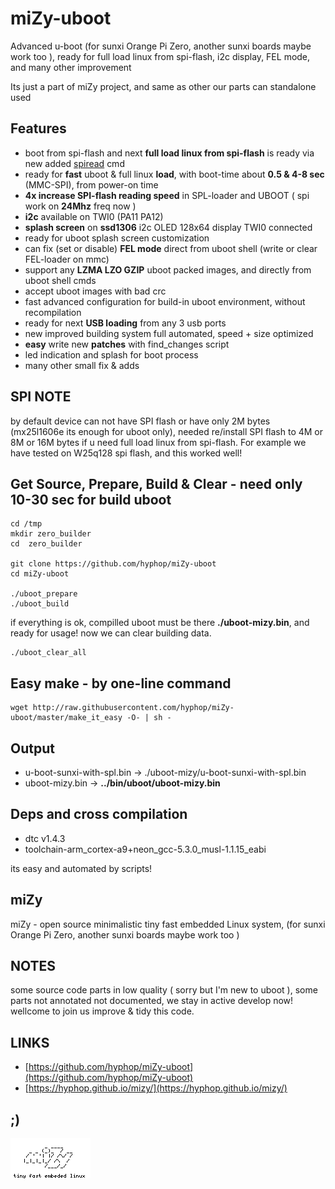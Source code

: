 # miZy-uboot

Advanced u-boot (for sunxi Orange Pi Zero, another sunxi boards maybe work too ), ready for full load linux from spi-flash, i2c display, FEL mode, and many other improvement 

Its just a part of miZy project, and same as other our parts can standalone used

## Features

* boot from spi-flash and next **full load linux from spi-flash** is ready via new added [spiread] cmd
* ready for **fast** uboot & full linux **load**, with boot-time about **0.5 & 4-8 sec** (MMC-SPI), from power-on time
* **4x increase SPI-flash reading speed** in SPL-loader and UBOOT ( spi work on **24Mhz** freq now )
* **i2c** available on TWI0 (PA11 PA12)
* **splash screen** on **ssd1306** i2c OLED 128x64 display TWI0 connected
* ready for uboot splash screen customization
* can fix (set or disable) **FEL mode** direct from uboot shell (write or clear FEL-loader on mmc)
* support any **LZMA LZO GZIP** uboot packed images, and directly from uboot shell cmds
* accept uboot images with bad crc 
* fast advanced configuration for build-in uboot environment, without recompilation
* ready for next **USB loading** from any 3 usb ports
* new improved building system full automated, speed + size optimized 
* **easy** write new **patches** with find_changes script
* led indication and splash for boot process
* many other small fix & adds

[spiread]: https://github.com/hyphop/miZy-uboot/blob/master/docs/spiread.md

## SPI NOTE

by default device can not have SPI flash or have only 2M bytes (mx25l1606e its enough for uboot only),
needed re/install SPI flash to 4M or 8M or 16M bytes if u need  full load linux from spi-flash. For example 
we have tested on W25q128 spi flash, and this worked well!

## Get Source, Prepare, Build & Clear - need only 10-30 sec for build uboot

    cd /tmp
    mkdir zero_builder
    cd  zero_builder

    git clone https://github.com/hyphop/miZy-uboot
    cd miZy-uboot

    ./uboot_prepare
    ./uboot_build

<!--building time test
    echo START; mkdir /tmp/zero_builder; cd /tmp/zero_builder; date ; git clone https://github.com/hyphop/miZy-uboot; cd miZy-uboot; ./uboot_prepare; ./uboot_build; date; echo "END"
-->

if everything is ok, compilled uboot must be there **./uboot-mizy.bin**, and ready for usage!
now we can clear building data.

    ./uboot_clear_all

## Easy make - by one-line command

    wget http://raw.githubusercontent.com/hyphop/miZy-uboot/master/make_it_easy -O- | sh -

## Output

* u-boot-sunxi-with-spl.bin -> ./uboot-mizy/u-boot-sunxi-with-spl.bin
* uboot-mizy.bin -> **../bin/uboot/uboot-mizy.bin**
    
## Deps and cross compilation

* dtc v1.4.3
* toolchain-arm_cortex-a9+neon_gcc-5.3.0_musl-1.1.15_eabi

its easy and automated by scripts!

## miZy 
 
miZy - open source minimalistic tiny fast embedded Linux system, (for sunxi Orange Pi Zero, another sunxi boards maybe work too )

## NOTES

some source code parts in low quality ( sorry but I'm new to uboot ), some parts not annotated not documented, we stay in active develop now! wellcome to join us improve & tidy this code.

## LINKS

- [https://github.com/hyphop/miZy-uboot](https://github.com/hyphop/miZy-uboot)
- [https://hyphop.github.io/mizy/](https://hyphop.github.io/mizy/)

## ;)

![miZy](pics/miZy.logo.bw128x64x2.png)
